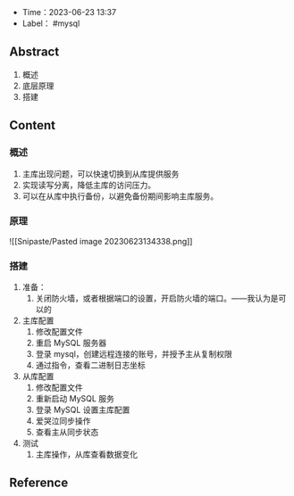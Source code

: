 - Time：2023-06-23 13:37
- Label： #mysql

## Abstract

1. 概述
2. 底层原理
3. 搭建

## Content

### 概述

1. 主库出现问题，可以快速切换到从库提供服务
2. 实现读写分离，降低主库的访问压力。
3. 可以在从库中执行备份，以避免备份期间影响主库服务。

### 原理

![[Snipaste/Pasted image 20230623134338.png]]

### 搭建

1. 准备：
	1. 关闭防火墙，或者根据端口的设置，开启防火墙的端口。——我认为是可以的
2. 主库配置
	1. 修改配置文件
	2. 重启 MySQL 服务器
	3. 登录 mysql，创建远程连接的账号，并授予主从复制权限
	4. 通过指令，查看二进制日志坐标
3. 从库配置
	1. 修改配置文件
	2. 重新启动 MySQL 服务
	3. 登录 MySQL 设置主库配置
	4. 爱哭泣同步操作
	5. 查看主从同步状态
4. 测试
	1. 主库操作，从库查看数据变化

## Reference
